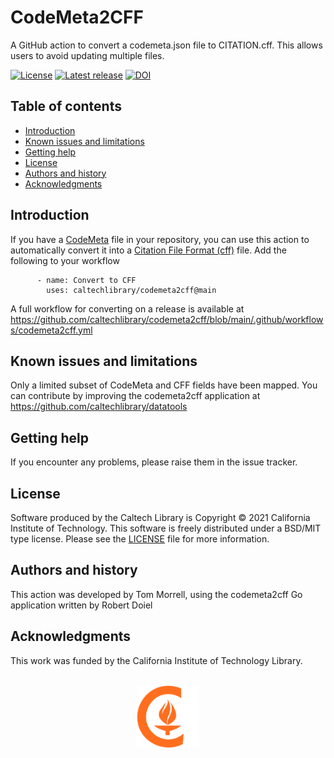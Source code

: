 CodeMeta2CFF
=====================================================

A GitHub action to convert a codemeta.json file to CITATION.cff. This allows
users to avoid updating multiple files.

[![License](https://img.shields.io/badge/License-BSD%203--Clause-blue.svg?style=flat-square)](https://choosealicense.com/licenses/bsd-3-clause)
[![Latest release](https://img.shields.io/github/v/release/caltechlibrary/codemeta2cff.svg?style=flat-square&color=b44e88)](https://github.com/caltechlibrary/codemeta2cff/releases)
[![DOI](https://data.caltech.edu/badge/DOI/10.22002/17jew-b7x11.svg)](https://doi.org/10.22002/17jew-b7x11)


Table of contents
-----------------

* [Introduction](#introduction)
* [Known issues and limitations](#known-issues-and-limitations)
* [Getting help](#getting-help)
* [License](#license)
* [Authors and history](#authors-and-history)
* [Acknowledgments](#authors-and-acknowledgments)


Introduction
------------

If you have a [CodeMeta](https://codemeta.github.io) file in your repository,
you can use this action to automatically convert it into a [Citation File Format
(cff)](https://citation-file-format.github.io) file. Add the
following to your workflow

```
      - name: Convert to CFF
        uses: caltechlibrary/codemeta2cff@main
```

A full workflow for converting on a release is available at https://github.com/caltechlibrary/codemeta2cff/blob/main/.github/workflows/codemeta2cff.yml


Known issues and limitations
----------------------------

Only a limited subset of CodeMeta and CFF fields have been mapped. You can
contribute by improving the codemeta2cff application at https://github.com/caltechlibrary/datatools

Getting help
------------

If you encounter any problems, please raise them in the issue tracker.


License
-------

Software produced by the Caltech Library is Copyright © 2021 California Institute of Technology.  This software is freely distributed under a BSD/MIT type license.  Please see the [LICENSE](LICENSE) file for more information.


Authors and history
---------------------------

This action was developed by Tom Morrell, using the codemeta2cff Go application
written by Robert Doiel

Acknowledgments
---------------

This work was funded by the California Institute of Technology Library.

<div align="center">
  <br>
  <a href="https://www.caltech.edu">
    <img width="100" height="100" src="https://raw.githubusercontent.com/caltechlibrary/template/main/.graphics/caltech-round.png">
  </a>
</div>
